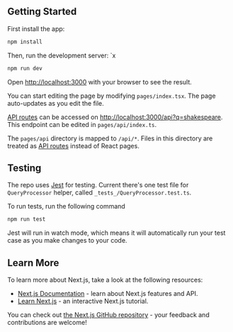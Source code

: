 ## Getting Started

First install the app:

```bash
npm install
```

Then, run the development server:
`x
```bash
npm run dev
```

Open [http://localhost:3000](http://localhost:3000) with your browser to see the result.

You can start editing the page by modifying `pages/index.tsx`. The page auto-updates as you edit the file.

[API routes](https://nextjs.org/docs/api-routes/introduction) can be accessed on [http://localhost:3000/api?q=shakespeare](http://localhost:3000/api?q=shakespeare). This endpoint can be edited in `pages/api/index.ts`.

The `pages/api` directory is mapped to `/api/*`. Files in this directory are treated as [API routes](https://nextjs.org/docs/api-routes/introduction) instead of React pages.

## Testing

The repo uses [Jest](https://jestjs.io/) for testing. Current there's one test file for `QueryProcessor` helper, called `_tests_/QueryProcessor.test.ts`.

To run tests, run the following command

```bash
npm run test
```

Jest will run in watch mode, which means it will automatically run your test case as you make changes to your code. 

## Learn More

To learn more about Next.js, take a look at the following resources:

- [Next.js Documentation](https://nextjs.org/docs) - learn about Next.js features and API.
- [Learn Next.js](https://nextjs.org/learn) - an interactive Next.js tutorial.

You can check out [the Next.js GitHub repository](https://github.com/vercel/next.js/) - your feedback and contributions are welcome!
